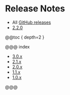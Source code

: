 # Release Notes

* All [GitHub releases](https://github.com/akka/alpakka-kafka/releases)
* [2.2.0](https://github.com/akka/alpakka-kafka/releases/tag/v2.2.0)

@@toc { depth=2 }

@@@ index

* [3.0.x](3.0.x.md)
* [2.1.x](2.1.x.md)
* [2.0.x](2.0.x.md)
* [1.1.x](1.1.x.md)
* [1.0.x](1.0.x.md)

@@@
